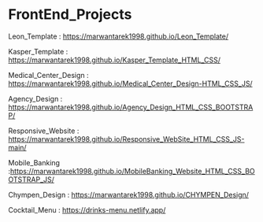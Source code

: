 # FrontEnd_Projects

Leon_Template : https://marwantarek1998.github.io/Leon_Template/

Kasper_Template : https://marwantarek1998.github.io/Kasper_Template_HTML_CSS/

Medical_Center_Design : https://marwantarek1998.github.io/Medical_Center_Design-HTML_CSS_JS/

Agency_Design : https://marwantarek1998.github.io/Agency_Design_HTML_CSS_BOOTSTRAP/

Responsive_Website : https://marwantarek1998.github.io/Responsive_WebSite_HTML_CSS_JS-main/

Mobile_Banking :https://marwantarek1998.github.io/MobileBanking_Website_HTML_CSS_BOOTSTRAP_JS/

Chympen_Design : https://marwantarek1998.github.io/CHYMPEN_Design/

Cocktail_Menu : https://drinks-menu.netlify.app/
